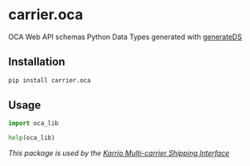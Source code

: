 # carrier.oca

OCA Web API schemas Python Data Types generated with [generateDS](http://www.davekuhlman.org/generateDS.html)

## Installation

```bash
pip install carrier.oca
```

## Usage

```python
import oca_lib

help(oca_lib)
```

*This package is used by the [Karrio Multi-carrier Shipping Interface](https://github.com/PurplShip/karrio)*
